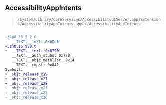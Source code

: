## AccessibilityAppIntents

> `/System/Library/CoreServices/AccessibilityUIServer.app/Extensions/AccessibilityAppIntents.appex/AccessibilityAppIntents`

```diff

-3148.15.5.2.0
-  __TEXT.__text: 0x68e8
+3148.15.9.0.0
+  __TEXT.__text: 0x6790
   __TEXT.__auth_stubs: 0x770
   __TEXT.__objc_methlist: 0x14
   __TEXT.__const: 0x842
Symbols:
+ _objc_release_x19
+ _objc_release_x27
+ _objc_release_x28
- _objc_release_x23
- _objc_release_x25
- _objc_release_x26

```
